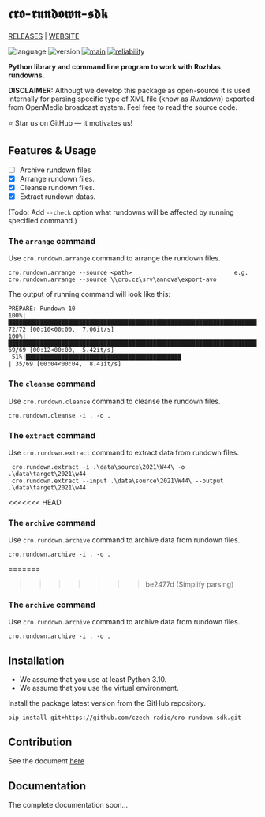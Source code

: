 # 𝖈𝖗𝖔-𝖗𝖚𝖓𝖉𝖔𝖜𝖓-𝖘𝖉𝖐

[RELEASES](https://github.com/czech-radio/cro-rundown-sdk/releases/) | [WEBSITE](https://czech-radio.github.io/cro-rundown-sdk/)

![language](https://img.shields.io/badge/language-Python_v3.10+-blue.svg)
![version](https://img.shields.io/badge/version-0.3.0-blue.svg)
[![main](https://github.com/czech-radio/cro-rundown-sdk/actions/workflows/main.yml/badge.svg)](https://github.com/czech-radio/cro-rundown-sdk/actions/workflows/main.yml)
[![reliability](https://sonarcloud.io/api/project_badges/measure?project=czech-radio_cro-rundown-sdk&metric=reliability_rating)](https://sonarcloud.io/dashboard?id=czech-radio_cro-rundown-sdk)

**Python library and command line program to work with Rozhlas rundowns.**

**DISCLAIMER:** Althougt we develop this package as open-source it is used internally for parsing specific type of
XML file (know as _Rundown_) exported from OpenMedia broadcast system. Feel free to read the source code.

:star: Star us on GitHub — it motivates us!

## Features & Usage

- [ ] Archive rundown files
- [x] Arrange rundown files.
- [x] Cleanse rundown files.
- [x] Extract rundown datas.

(Todo: Add `--check` option what rundowns will be affected by running specified command.)

### The `arrange` command

Use `cro.rundown.arrange` command to arrange the rundown files.

    cro.rundown.arrange --source <path>                             e.g.
    cro.rundown.arrange --source \\cro.cz\srv\annova\export-avo
    
 The output of running command will look like this:
 
    PREPARE: Rundown 10
    100%|███████████████████████████████████████████████████████████████████████████████████████| 72/72 [00:10<00:00,  7.06it/s]
    100%|███████████████████████████████████████████████████████████████████████████████████████| 69/69 [00:12<00:00,  5.42it/s]
     51%|████████████████████████████████████████████                                           | 35/69 [00:04<00:04,  8.41it/s]


### The `cleanse` command

Use `cro.rundown.cleanse` command to cleanse the rundown files.

    cro.rundown.cleanse -i . -o .

### The `extract` command

Use `cro.rundown.extract` command to extract data from rundown files.

     cro.rundown.extract -i .\data\source\2021\W44\ -o .\data\target\2021\w44
     cro.rundown.extract --input .\data\source\2021\W44\ --output .\data\target\2021\w44
<<<<<<< HEAD

### The `archive` command

Use `cro.rundown.archive` command to archive data from rundown files.

    cro.rundown.archive -i . -o .
=======
>>>>>>> be2477d (Simplify parsing)

### The `archive` command

Use `cro.rundown.archive` command to archive data from rundown files.

    cro.rundown.archive -i . -o .

## Installation

* We assume that you use at least Python 3.10.
* We assume that you use the virtual environment.

Install the package latest version from the GitHub repository.

    pip install git+https://github.com/czech-radio/cro-rundown-sdk.git

## Contribution

See the document [here](/.github\CONTRIBUTING.md)


## Documentation

The complete documentation soon&hellip;
